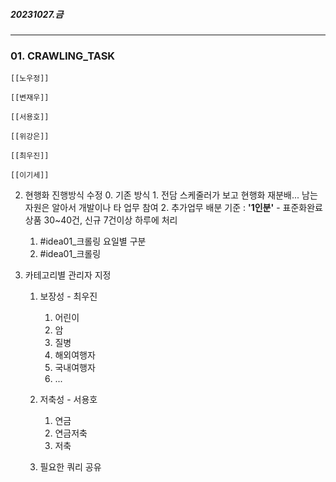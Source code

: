 
##### 20231027.금

---

### 01. CRAWLING_TASK
	
	[[노우정]]
	
	[[변재우]]
	
	[[서용호]]
	
	[[위강은]]
	
	[[최우진]] 
	
	[[이기세]]


02. 현행화 진행방식 수정
	0. 기존 방식
		1. 전담 스케줄러가 보고 현행화 재분배... 남는 자원은 알아서 개발이나 타 업무 참여
		2. 추가업무 배분 기준 :  **'1인분'** - 표준화완료 상품 30~40건, 신규 7건이상 하루에 처리

	1. #idea01_크롤링 요일별 구분
	2.  #idea01_크롤링 
	   

03. 카테고리별 관리자 지정
	1. 보장성 - 최우진
		1. 어린이
		2. 암
		3. 질병
		4. 해외여행자
		5. 국내여행자
		6. ...

	2. 저축성 - 서용호
		1. 연금
		2. 연금저축
		3. 저축

	3. 필요한 쿼리 공유